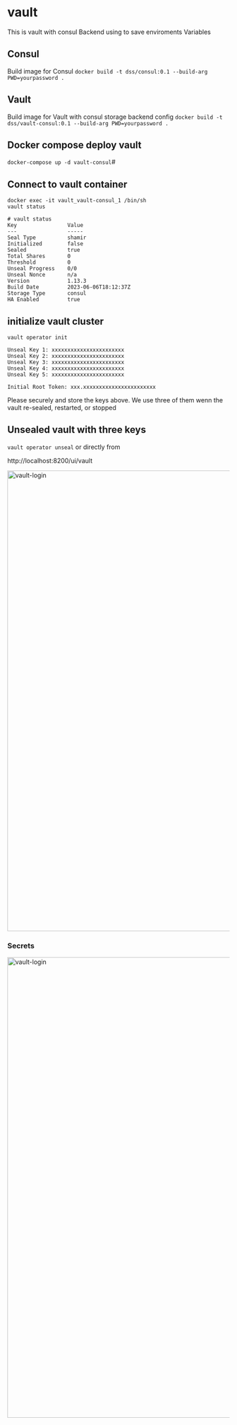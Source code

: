 # vault
This is vault with consul Backend using to save enviroments Variables

## Consul
Build image for Consul 
```docker build -t dss/consul:0.1 --build-arg PWD=yourpassword . ```

## Vault
Build image for Vault with consul storage backend config 
```docker build -t dss/vault-consul:0.1 --build-arg PWD=yourpassword . ```

## Docker compose deploy vault
```docker-compose up -d vault-consul```#

## Connect to vault container
```docker exec -it vault_vault-consul_1 /bin/sh```<br>
```vault status ```

```
# vault status
Key                Value
---                -----
Seal Type          shamir
Initialized        false
Sealed             true
Total Shares       0
Threshold          0
Unseal Progress    0/0
Unseal Nonce       n/a
Version            1.13.3
Build Date         2023-06-06T18:12:37Z
Storage Type       consul
HA Enabled         true
```

## initialize vault cluster
```vault operator init```
```/ # vault operator init
Unseal Key 1: xxxxxxxxxxxxxxxxxxxxxxx
Unseal Key 2: xxxxxxxxxxxxxxxxxxxxxxx
Unseal Key 3: xxxxxxxxxxxxxxxxxxxxxxx
Unseal Key 4: xxxxxxxxxxxxxxxxxxxxxxx
Unseal Key 5: xxxxxxxxxxxxxxxxxxxxxxx

Initial Root Token: xxx.xxxxxxxxxxxxxxxxxxxxxxx
```
Please securely and store the keys above.
We use three of them wenn the vault re-sealed, restarted, or stopped
## Unsealed vault with three keys
```vault operator unseal``` or directly from 

http://localhost:8200/ui/vault

<img width="1042" alt="vault-login" src="images/login.png">

### Secrets
<img width="1042" alt="vault-login" src="images/kv.png">